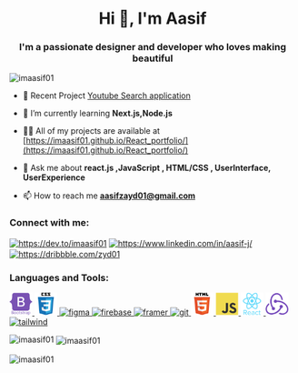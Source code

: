 <h1 align="center">Hi 👋, I'm Aasif</h1>
<h3 align="center">I'm a passionate designer and developer who loves making beautiful</h3>

<p align="left"> <img src="https://komarev.com/ghpvc/?username=imaasif01&label=Profile%20views&color=0e75b6&style=flat" alt="imaasif01" /> </p>

- 🔭 Recent Project [Youtube Search application](https://youtube-video-fetching.vercel.app/)

- 🌱 I’m currently learning **Next.js,Node.js**

- 👨‍💻 All of my projects are available at [https://imaasif01.github.io/React_portfolio/](https://imaasif01.github.io/React_portfolio/)

- 💬 Ask me about **react.js ,JavaScript , HTML/CSS , UserInterface, UserExperience**

- 📫 How to reach me **aasifzayd01@gmail.com**

<h3 align="left">Connect with me:</h3>
<p align="left">
<a href="https://dev.to/https://dev.to/imaasif01" target="blank"><img align="center" src="https://raw.githubusercontent.com/rahuldkjain/github-profile-readme-generator/master/src/images/icons/Social/devto.svg" alt="https://dev.to/imaasif01" height="30" width="40" /></a>
<a href="https://linkedin.com/in/https://www.linkedin.com/in/aasif-j/" target="blank"><img align="center" src="https://raw.githubusercontent.com/rahuldkjain/github-profile-readme-generator/master/src/images/icons/Social/linked-in-alt.svg" alt="https://www.linkedin.com/in/aasif-j/" height="30" width="40" /></a>
<a href="https://dribbble.com/https://dribbble.com/zyd01" target="blank"><img align="center" src="https://raw.githubusercontent.com/rahuldkjain/github-profile-readme-generator/master/src/images/icons/Social/dribbble.svg" alt="https://dribbble.com/zyd01" height="30" width="40" /></a>
</p>

<h3 align="left">Languages and Tools:</h3>
<p align="left"> <a href="https://getbootstrap.com" target="_blank" rel="noreferrer"> <img src="https://raw.githubusercontent.com/devicons/devicon/master/icons/bootstrap/bootstrap-plain-wordmark.svg" alt="bootstrap" width="40" height="40"/> </a> <a href="https://www.w3schools.com/css/" target="_blank" rel="noreferrer"> <img src="https://raw.githubusercontent.com/devicons/devicon/master/icons/css3/css3-original-wordmark.svg" alt="css3" width="40" height="40"/> </a> <a href="https://www.figma.com/" target="_blank" rel="noreferrer"> <img src="https://www.vectorlogo.zone/logos/figma/figma-icon.svg" alt="figma" width="40" height="40"/> </a> <a href="https://firebase.google.com/" target="_blank" rel="noreferrer"> <img src="https://www.vectorlogo.zone/logos/firebase/firebase-icon.svg" alt="firebase" width="40" height="40"/> </a> <a href="https://www.framer.com/" target="_blank" rel="noreferrer"> <img src="https://www.vectorlogo.zone/logos/framer/framer-icon.svg" alt="framer" width="40" height="40"/> </a> <a href="https://git-scm.com/" target="_blank" rel="noreferrer"> <img src="https://www.vectorlogo.zone/logos/git-scm/git-scm-icon.svg" alt="git" width="40" height="40"/> </a> <a href="https://www.w3.org/html/" target="_blank" rel="noreferrer"> <img src="https://raw.githubusercontent.com/devicons/devicon/master/icons/html5/html5-original-wordmark.svg" alt="html5" width="40" height="40"/> </a> <a href="https://developer.mozilla.org/en-US/docs/Web/JavaScript" target="_blank" rel="noreferrer"> <img src="https://raw.githubusercontent.com/devicons/devicon/master/icons/javascript/javascript-original.svg" alt="javascript" width="40" height="40"/> </a> <a href="https://reactjs.org/" target="_blank" rel="noreferrer"> <img src="https://raw.githubusercontent.com/devicons/devicon/master/icons/react/react-original-wordmark.svg" alt="react" width="40" height="40"/> </a> <a href="https://redux.js.org" target="_blank" rel="noreferrer"> <img src="https://raw.githubusercontent.com/devicons/devicon/master/icons/redux/redux-original.svg" alt="redux" width="40" height="40"/> </a> <a href="https://tailwindcss.com/" target="_blank" rel="noreferrer"> <img src="https://www.vectorlogo.zone/logos/tailwindcss/tailwindcss-icon.svg" alt="tailwind" width="40" height="40"/> </a> </p>

<p><img align="left" src="https://github-readme-stats.vercel.app/api/top-langs?username=imaasif01&show_icons=true&locale=en&layout=compact" alt="imaasif01" /></p>

<p>&nbsp;<img align="center" src="https://github-readme-stats.vercel.app/api?username=imaasif01&show_icons=true&locale=en" alt="imaasif01" /></p>

<p><img align="center" src="https://github-readme-streak-stats.herokuapp.com/?user=imaasif01&" alt="imaasif01" /></p>
